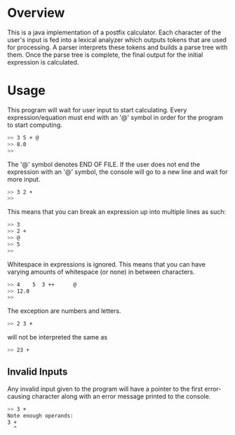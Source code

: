 # Overview
This is a java implementation of a postfix calculator. Each character of the user's input is fed into a lexical analyzer which outputs tokens that are used for processing. A parser interprets these tokens and builds a parse tree with them. Once the parse tree is complete, the final output for the initial expression is calculated. 

# Usage
This program will wait for user input to start calculating. Every expression/equation must end with an '@' symbol in order for the program to start computing. 
```sh
>> 3 5 + @
>> 8.0
>>
```
The '@' symbol denotes END OF FILE. If the user does not end the expression with an '@' symbol, the console will go to a new line and wait for more input.
```sh
>> 3 2 +
>> 
```
This means that you can break an expression up into multiple lines as such:
```sh
>> 3
>> 2 +
>> @
>> 5
>>
```
Whitespace in expressions is ignored. This means that you can have varying amounts of whitespace (or none) in between characters. 
```sh
>> 4    5  3 ++      @
>> 12.0
>>
```
The exception are numbers and letters. 
```sh
>> 2 3 +
```
will not be interpreted the same as
```sh
>> 23 +
```
## Invalid Inputs
Any invalid input given to the program will have a pointer to the first error-causing character along with an error message printed to the console.
```sh
>> 3 +
Note enough operands:
3 +
  ^
```
